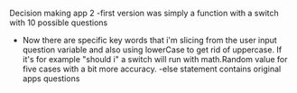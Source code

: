 Decision making app 2
-first version was simply a function with a switch with 10 possible questions

- Now there are specific key words that i'm slicing from the user input question variable and also using lowerCase to get rid of uppercase. If it's for example "should i" a switch will run with math.Random value for five cases with a bit more accuracy.
  -else statement contains original apps questions
